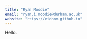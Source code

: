 ```yaml
---
title: "Ryan Moodie"
email: "ryan.i.moodie@durham.ac.uk"
website: "https://eidoom.github.io"
---
```


Hello.
